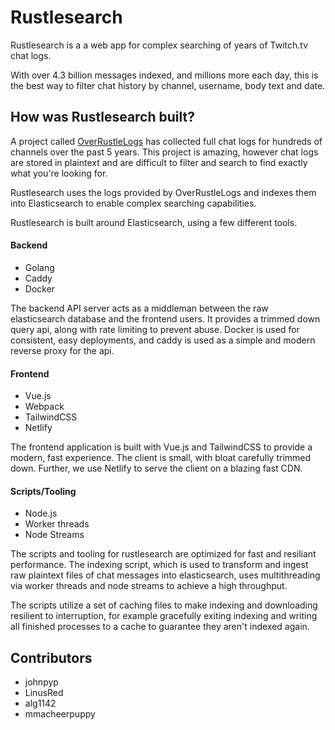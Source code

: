 # Rustlesearch

Rustlesearch is a a web app for complex searching of years of Twitch.tv chat logs.

With over 4.3 billion messages indexed, and millions more each day, this is the best way to filter chat history by channel, username, body text and date.

## How was Rustlesearch built?

A project called [OverRustleLogs](https://overrustlelogs.net) has collected full chat logs for hundreds of channels over the past 5 years. This project is amazing, however chat logs are stored in plaintext and are difficult to filter and search to find exactly what you're looking for.

Rustlesearch uses the logs provided by OverRustleLogs and indexes them into Elasticsearch to enable complex searching capabilities.

Rustlesearch is built around Elasticsearch, using a few different tools.

#### Backend

- Golang
- Caddy
- Docker

The backend API server acts as a middleman between the raw elasticsearch database and the frontend users. It provides a trimmed down query api, along with rate limiting to prevent abuse. Docker is used for consistent, easy deployments, and caddy is used as a simple and modern reverse proxy for the api.

#### Frontend

- Vue.js
- Webpack
- TailwindCSS
- Netlify

The frontend application is built with Vue.js and TailwindCSS to provide a modern, fast experience. The client is small, with bloat carefully trimmed down. Further, we use Netlify to serve the client on a blazing fast CDN.

#### Scripts/Tooling

- Node.js
- Worker threads
- Node Streams

The scripts and tooling for rustlesearch are optimized for fast and resiliant performance. The indexing script, which is used to transform and ingest raw plaintext files of chat messages into elasticsearch, uses multithreading via worker threads and node streams to achieve a high throughput.

The scripts utilize a set of caching files to make indexing and downloading resilient to interruption, for example gracefully exiting indexing and writing all finished processes to a cache to guarantee they aren't indexed again.

## Contributors
- johnpyp
- LinusRed
- alg1142
- mmacheerpuppy
